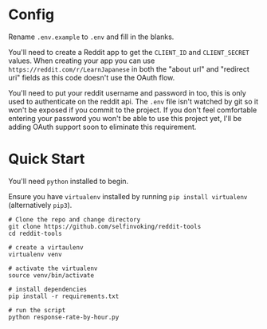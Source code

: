 # Config

Rename `.env.example` to `.env` and fill in the blanks. 

You'll need to create a Reddit app to get the `CLIENT_ID` and `CLIENT_SECRET` values. When creating your app you can use `https://reddit.com/r/LearnJapanese` in both the "about url" and "redirect uri" fields as this code doesn't use the OAuth flow. 

You'll need to put your reddit username and password in too, this is only used to authenticate on the reddit api. The `.env` file isn't watched by git so it won't be exposed if you commit to the project. If you don't feel comfortable entering your password you won't be able to use this project yet, I'll be adding OAuth support soon to eliminate this requirement.

# Quick Start

You'll need `python` installed to begin.

Ensure you have `virtualenv` installed by running `pip install virtualenv` (alternatively `pip3`).

    # Clone the repo and change directory
    git clone https://github.com/selfinvoking/reddit-tools
    cd reddit-tools

    # create a virtaulenv
    virtualenv venv

    # activate the virtualenv
    source venv/bin/activate

    # install dependencies
    pip install -r requirements.txt

    # run the script
    python response-rate-by-hour.py